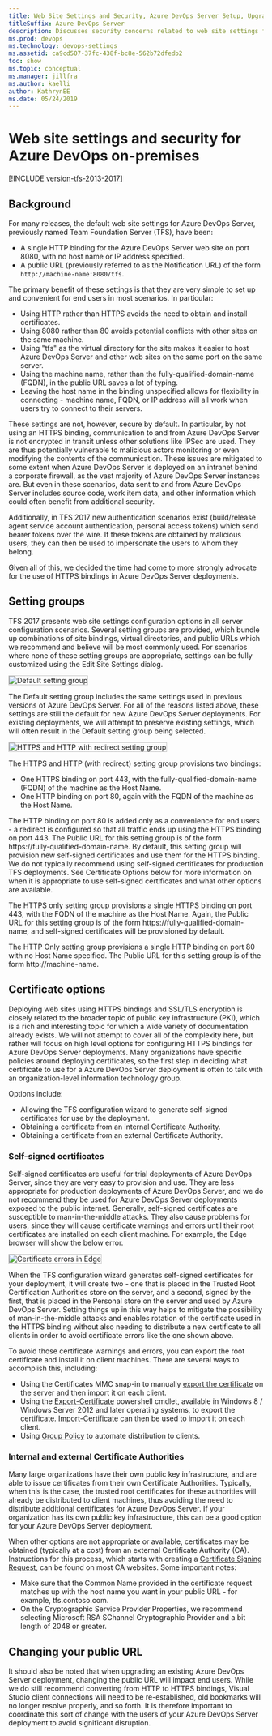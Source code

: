 ```yaml
---
title: Web Site Settings and Security, Azure DevOps Server Setup, Upgrade, and Administration
titleSuffix: Azure DevOps Server 
description: Discusses security concerns related to web site settings for Azure DevOps Server, including SSL/TLS, certificates, self-signed certificates, and more
ms.prod: devops
ms.technology: devops-settings
ms.assetid: ca9cd507-37fc-438f-bc8e-562b72dfedb2
toc: show
ms.topic: conceptual
ms.manager: jillfra
ms.author: kaelli
author: KathrynEE
ms.date: 05/24/2019
---
```


# Web site settings and security for Azure DevOps on-premises

[!INCLUDE [version-tfs-2013-2017](../_shared/version-tfs-2013-2017.md)]

## Background

For many releases, the default web site settings for Azure DevOps Server, previously named Team Foundation Server (TFS), have been:
 
* A single HTTP binding for the Azure DevOps Server web site on port 8080, with no host name or IP address specified.
* A public URL (previously referred to as the Notification URL) of the form `http://machine-name:8080/tfs`. 
 
The primary benefit of these settings is that they are very simple to set up and convenient for end users in most scenarios. In particular:
 
* Using HTTP rather than HTTPS avoids the need to obtain and install certificates. 
* Using 8080 rather than 80 avoids potential conflicts with other sites on the same machine.
* Using "tfs" as the virtual directory for the site makes it easier to host Azure DevOps Server and other web sites on the same port on the same server. 
* Using the machine name, rather than the fully-qualified-domain-name (FQDN), in the public URL saves a lot of typing.
* Leaving the host name in the binding unspecified allows for flexibility in connecting - machine name, FQDN, or IP address will all work when users try to connect to their servers. 
 
These settings are not, however, secure by default. In particular, by not using an HTTPS binding, communication to and from Azure DevOps Server is not encrypted in transit unless other solutions like IPSec are used. They are thus potentially vulnerable to malicious actors monitoring or even modifying the contents of the communication. These issues are mitigated to some extent when Azure DevOps Server is deployed on an intranet behind a corporate firewall, as the vast majority of Azure DevOps Server instances are. But even in these scenarios, data sent to and from Azure DevOps Server includes source code, work item data, and other information which could often benefit from additional security.
 
Additionally, in TFS 2017 new authentication scenarios exist (build/release agent service account authentication, personal access tokens) which send bearer tokens over the wire. If these tokens are obtained by malicious users, they can then be used to impersonate the users to whom they belong. 
 
Given all of this, we decided the time had come to more strongly advocate for the use of HTTPS bindings in Azure DevOps Server deployments.

## Setting groups

TFS 2017 presents web site settings configuration options in all server configuration scenarios. Several setting groups are provided, which bundle up combinations of 
site bindings, virtual directories, and public URLs which we recommend and believe will be most commonly used. For scenarios where none of these setting groups are 
appropriate, settings can be fully customized using the Edit Site Settings dialog.

<img alt="Default setting group" src="./_img/web-site-settings/default-setting-group.png" style="border: 1px solid #C3C3C3;" />

The Default setting group includes the same settings used in previous versions of Azure DevOps Server. For all of the reasons listed above, these settings are still the default for new Azure DevOps Server deployments. For existing deployments, we will attempt to preserve existing settings, which will often result in the Default setting group being selected.

<img alt="HTTPS and HTTP with redirect setting group" src="./_img/web-site-settings/https-and-http-setting-group.png" style="border: 1px solid #C3C3C3;" />

The HTTPS and HTTP (with redirect) setting group provisions two bindings:

* One HTTPS binding on port 443, with the fully-qualified-domain-name (FQDN) of the machine as the Host Name. 
* One HTTP binding on port 80, again with the FQDN of the machine as the Host Name.

The HTTP binding on port 80 is added only as a convenience for end users - a redirect is configured so that all traffic ends up using the HTTPS binding on port 443. The Public URL for this setting group is of the form https://fully-qualified-domain-name. By default, this setting group will provision new self-signed certificates and use them for the HTTPS binding. We do not typically recommend using self-signed certificates for production TFS deployments. See Certificate Options below for more information on when it is appropriate to use self-signed certificates and what other options are available.

The HTTPS only setting group provisions a single HTTPS binding on port 443, with the FQDN of the machine as the Host Name. Again, the Public URL for this setting group is of the form https://fully-qualified-domain-name, and self-signed certificates will be provisioned by default. 

The HTTP Only setting group provisions a single HTTP binding on port 80 with no Host Name specified. The Public URL for this setting group is of the form http://machine-name.

## Certificate options

Deploying web sites using HTTPS bindings and SSL/TLS encryption is closely related to the broader topic of public key infrastructure (PKI), which is a rich and interesting topic for which a wide variety of documentation already exists. We will not attempt to cover all of the complexity here, but rather will focus on high level options for configuring HTTPS bindings for Azure DevOps Server deployments. Many organizations have specific policies around deploying certificates, so the first step in deciding what certificate to use for a Azure DevOps Server deployment is often to talk with an organization-level information technology group.
 
Options include:
 
* Allowing the TFS configuration wizard to generate self-signed certificates for use by the deployment.
* Obtaining a certificate from an internal Certificate Authority. 
* Obtaining a certificate from an external Certificate Authority.

### Self-signed certificates

Self-signed certificates are useful for trial deployments of Azure DevOps Server, since they are very easy to provision and use. They are less appropriate for production deployments of Azure DevOps Server, and we do not recommend they be used for Azure DevOps Server deployments exposed to the public internet. Generally, self-signed certificates are susceptible to man-in-the-middle attacks. They also cause problems for users, since they will cause certificate warnings and errors until their root certificates are installed on each client machine. For example, the Edge browser will show the below error.

<img alt="Certificate errors in Edge" src="./_img/web-site-settings/edge-certificate-error.png" style="border: 1px solid #C3C3C3;" />

When the TFS configuration wizard generates self-signed certificates for your deployment, it will create two - one that is placed in the Trusted Root Certification Authorities store on the server, and a second, signed by the first, that is placed in the Personal store on the server and used by Azure DevOps Server. Setting things up in this way helps to mitigate the possibility of man-in-the-middle attacks and enables rotation of the certificate used in the HTTPS binding without also needing to distribute a new certificate to all clients in order to avoid certificate errors like the one shown above.

To avoid those certificate warnings and errors, you can export the root certificate and install it on client machines. There are several ways to accomplish this, including:

* Using the Certificates MMC snap-in to manually [export the certificate](https://technet.microsoft.com/library/cc730988.aspx) on the server and then import it on each client.
* Using the [Export-Certificate](/powershell/module/pkiclient/export-certificate) powershell cmdlet, available in Windows 8 / Windows Server 2012 and later operating systems, to export the certificate. [Import-Certificate](/powershell/module/pkiclient/import-certificate) can then be used to import it on each client.
* Using [Group Policy](https://technet.microsoft.com/library/dd807084.aspx) to automate distribution to clients. 

### Internal and external Certificate Authorities

Many large organizations have their own public key infrastructure, and are able to issue certificates from their own Certificate Authorities. Typically, when this is the case, the trusted root certificates for these authorities will already be distributed to client machines, thus avoiding the need to distribute additional certificates for Azure DevOps Server. If your organization has its own public key infrastructure, this can be a good option for your Azure DevOps Server deployment.

When other options are not appropriate or available, certificates may be obtained (typically at a cost) from an external Certificate Authority (CA). Instructions for this process, which starts with creating a [Certificate Signing Request](https://technet.microsoft.com/library/cc732906(v=ws.10).aspx), can be found on most CA 
websites. Some important notes:
 
* Make sure that the Common Name provided in the certificate request matches up with the host name you want in your public URL - for example, tfs.contoso.com. 
* On the Cryptographic Service Provider Properties, we recommend selecting Microsoft RSA SChannel Cryptographic Provider and a bit length of 2048 or greater.

## Changing your public URL

It should also be noted that when upgrading an existing Azure DevOps Server deployment, changing the public URL will impact end users. While we do still recommend converting from HTTP to HTTPS bindings, Visual Studio client connections will need to be re-established, old bookmarks will no longer resolve properly, and so forth. It is therefore important to coordinate this sort of change with the users of your Azure DevOps Server deployment to avoid significant disruption.
